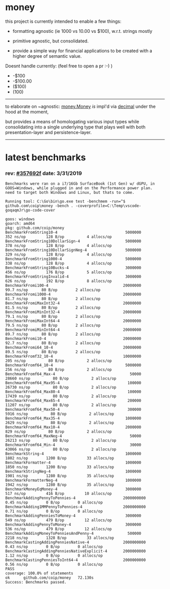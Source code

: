 # money

this project is currently intended to enable a few things:

  - formatting agnostic (ie 1000 vs 10.00 vs $100), w.r.t. strings mostly

  - primitive agnostic, but consolidated.

  - provide a simple way for financial applications to be created with a higher degree of semantic value.

Doesnt handle currently: (feel free to open a pr :-) )
 - -$100
 - -$100.00
 - ($100)
 - (100)

----

to elaborate on ~agnostic: [money.Money](./money.go) *is* impl'd via [decimal](https://github.com/shopspring/decimal) under the hood at the moment,

but provides a means of homologating various input types while consolidating into a single underlying type that plays well with both presentation-layer and persistence-layer.


----

# latest benchmarks
### rev: [#357692f](https://github.com/coip/money/commit/357692f) date: **3/31/2019**
    Benchmarks were ran on a i7/16Gb SurfaceBook (1st Gen) w/ dGPU, in GOOS=Windows, while plugged in and on the Performance power plan.
    need to target both Windows and Linux, but thats to come.

```
Running tool: C:\Go\bin\go.exe test -benchmem -run=^$ github.com\coip\money -bench . -coverprofile=C:\Temp\vscode-goqaqmJr\go-code-cover

goos: windows
goarch: amd64
pkg: github.com/coip/money
BenchmarkFromString10-4                         	 5000000	       352 ns/op	     128 B/op	       4 allocs/op
BenchmarkFromString10DollarSign-4               	 5000000	       378 ns/op	     128 B/op	       4 allocs/op
BenchmarkFromString10DollarSignNeg-4            	 5000000	       329 ns/op	     128 B/op	       4 allocs/op
BenchmarkFromString1000-4                       	 5000000	       338 ns/op	     128 B/op	       4 allocs/op
BenchmarkFromString10Bucks-4                    	 3000000	       456 ns/op	     176 B/op	       5 allocs/op
BenchmarkFromStringInvalid-4                    	 3000000	       626 ns/op	     192 B/op	       8 allocs/op
BenchmarkFromi100-4                             	20000000	        99.7 ns/op	    80 B/op	       2 allocs/op
BenchmarkFromi1000-4                            	20000000	        81.7 ns/op	    80 B/op	       2 allocs/op
BenchmarkFromiMaxInt32-4                        	20000000	        81.5 ns/op	    80 B/op	       2 allocs/op
BenchmarkFromiMinInt32-4                        	20000000	        79.1 ns/op	    80 B/op	       2 allocs/op
BenchmarkFromiMaxInt64-4                        	20000000	        79.5 ns/op	    80 B/op	       2 allocs/op
BenchmarkFromiMinInt64-4                        	20000000	        89.7 ns/op	    80 B/op	       2 allocs/op
BenchmarkFromi10-4                              	20000000	        92.7 ns/op	    80 B/op	       2 allocs/op
BenchmarkFromi64_10-4                           	20000000	        89.5 ns/op	    80 B/op	       2 allocs/op
BenchmarkFromf32_10-4                           	10000000	       205 ns/op	      80 B/op	       2 allocs/op
BenchmarkFromf64_10-4                           	 5000000	       256 ns/op	      80 B/op	       2 allocs/op
BenchmarkFromf64_Max-4                          	   50000	     28660 ns/op	      80 B/op	       2 allocs/op
BenchmarkFromf64_Max95-4                        	  100000	     26730 ns/op	      80 B/op	       2 allocs/op
BenchmarkFromf64_Max80-4                        	  100000	     17439 ns/op	      80 B/op	       2 allocs/op
BenchmarkFromf64_Max65-4                        	  200000	     11207 ns/op	      80 B/op	       2 allocs/op
BenchmarkFromf64_Max50-4                        	  300000	      5916 ns/op	      80 B/op	       2 allocs/op
BenchmarkFromf64_Max35-4                        	 1000000	      2629 ns/op	      80 B/op	       2 allocs/op
BenchmarkFromf64_Max10-4                        	 2000000	       829 ns/op	      80 B/op	       2 allocs/op
BenchmarkFromf64_MaxNeg-4                       	   50000	     26213 ns/op	      80 B/op	       2 allocs/op
BenchmarkFromf64_Min-4                          	   30000	     43066 ns/op	      80 B/op	       2 allocs/op
BenchmarkString-4                               	 1000000	      1802 ns/op	    1200 B/op	      33 allocs/op
BenchmarkFormatter-4                            	 1000000	      1850 ns/op	    1200 B/op	      33 allocs/op
BenchmarkStringNeg-4                            	 1000000	      1901 ns/op	    1280 B/op	      35 allocs/op
BenchmarkFormatterNeg-4                         	 1000000	      1942 ns/op	    1280 B/op	      35 allocs/op
BenchmarkMoneyEqMoney-4                         	 3000000	       517 ns/op	     416 B/op	      10 allocs/op
BenchmarkAddingPennyToPennies-4                 	2000000000	       0.45 ns/op	     0 B/op	       0 allocs/op
BenchmarkAdding1MMPennyToPennies-4              	2000000000	       0.71 ns/op	     0 B/op	       0 allocs/op
BenchmarkAddingPenniesToMoney-4                 	 3000000	       549 ns/op	     479 B/op	      12 allocs/op
BenchmarkAddingPennyToMoney-4                   	 3000000	       536 ns/op	     479 B/op	      12 allocs/op
BenchmarkAddingMoneyToPenniesAndPenny-4         	  500000	      2218 ns/op	    1328 B/op	      33 allocs/op
BenchmarkCastingAddingPenniesNative-4           	2000000000	       0.43 ns/op	     0 B/op	       0 allocs/op
BenchmarkCastingAddingPenniesNativeExplicit-4   	2000000000	       1.12 ns/op	     0 B/op	       0 allocs/op
BenchmarkCastingPenniesToInt64-4                	2000000000	       0.56 ns/op	     0 B/op	       0 allocs/op
PASS
coverage: 100.0% of statements
ok  	github.com/coip/money	72.130s
Success: Benchmarks passed.
```